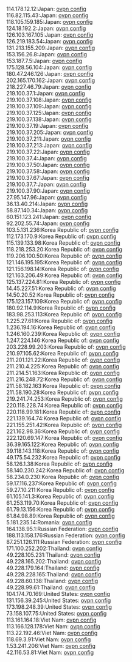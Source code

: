 114.178.12.12:Japan: [ovpn config](vpn/114_178_12_12.ovpn)  
116.82.115.43:Japan: [ovpn config](vpn/116_82_115_43.ovpn)  
118.105.159.185:Japan: [ovpn config](vpn/118_105_159_185.ovpn)  
124.18.192.2:Japan: [ovpn config](vpn/124_18_192_2.ovpn)  
126.103.167.105:Japan: [ovpn config](vpn/126_103_167_105.ovpn)  
126.219.183.54:Japan: [ovpn config](vpn/126_219_183_54.ovpn)  
131.213.155.209:Japan: [ovpn config](vpn/131_213_155_209.ovpn)  
153.156.26.8:Japan: [ovpn config](vpn/153_156_26_8.ovpn)  
153.187.7.5:Japan: [ovpn config](vpn/153_187_7_5.ovpn)  
175.128.56.104:Japan: [ovpn config](vpn/175_128_56_104.ovpn)  
180.47.246.126:Japan: [ovpn config](vpn/180_47_246_126.ovpn)  
202.165.170.162:Japan: [ovpn config](vpn/202_165_170_162.ovpn)  
218.227.46.79:Japan: [ovpn config](vpn/218_227_46_79.ovpn)  
219.100.37.1:Japan: [ovpn config](vpn/219_100_37_1.ovpn)  
219.100.37.108:Japan: [ovpn config](vpn/219_100_37_108.ovpn)  
219.100.37.109:Japan: [ovpn config](vpn/219_100_37_109.ovpn)  
219.100.37.125:Japan: [ovpn config](vpn/219_100_37_125.ovpn)  
219.100.37.138:Japan: [ovpn config](vpn/219_100_37_138.ovpn)  
219.100.37.19:Japan: [ovpn config](vpn/219_100_37_19.ovpn)  
219.100.37.205:Japan: [ovpn config](vpn/219_100_37_205.ovpn)  
219.100.37.211:Japan: [ovpn config](vpn/219_100_37_211.ovpn)  
219.100.37.213:Japan: [ovpn config](vpn/219_100_37_213.ovpn)  
219.100.37.22:Japan: [ovpn config](vpn/219_100_37_22.ovpn)  
219.100.37.4:Japan: [ovpn config](vpn/219_100_37_4.ovpn)  
219.100.37.50:Japan: [ovpn config](vpn/219_100_37_50.ovpn)  
219.100.37.58:Japan: [ovpn config](vpn/219_100_37_58.ovpn)  
219.100.37.67:Japan: [ovpn config](vpn/219_100_37_67.ovpn)  
219.100.37.7:Japan: [ovpn config](vpn/219_100_37_7.ovpn)  
219.100.37.90:Japan: [ovpn config](vpn/219_100_37_90.ovpn)  
27.95.147.96:Japan: [ovpn config](vpn/27_95_147_96.ovpn)  
36.13.40.214:Japan: [ovpn config](vpn/36_13_40_214.ovpn)  
58.87.140.34:Japan: [ovpn config](vpn/58_87_140_34.ovpn)  
60.151.123.241:Japan: [ovpn config](vpn/60_151_123_241.ovpn)  
92.202.55.74:Japan: [ovpn config](vpn/92_202_55_74.ovpn)  
103.5.131.236:Korea Republic of: [ovpn config](vpn/103_5_131_236.ovpn)  
112.173.170.9:Korea Republic of: [ovpn config](vpn/112_173_170_9.ovpn)  
115.139.133.98:Korea Republic of: [ovpn config](vpn/115_139_133_98.ovpn)  
118.218.253.20:Korea Republic of: [ovpn config](vpn/118_218_253_20.ovpn)  
119.206.100.50:Korea Republic of: [ovpn config](vpn/119_206_100_50.ovpn)  
121.146.195.195:Korea Republic of: [ovpn config](vpn/121_146_195_195.ovpn)  
121.156.198.14:Korea Republic of: [ovpn config](vpn/121_156_198_14.ovpn)  
121.163.206.49:Korea Republic of: [ovpn config](vpn/121_163_206_49.ovpn)  
125.137.224.81:Korea Republic of: [ovpn config](vpn/125_137_224_81.ovpn)  
14.45.227.51:Korea Republic of: [ovpn config](vpn/14_45_227_51.ovpn)  
14.50.20.52:Korea Republic of: [ovpn config](vpn/14_50_20_52.ovpn)  
175.123.157.109:Korea Republic of: [ovpn config](vpn/175_123_157_109.ovpn)  
180.92.114.9:Korea Republic of: [ovpn config](vpn/180_92_114_9.ovpn)  
183.98.253.113:Korea Republic of: [ovpn config](vpn/183_98_253_113.ovpn)  
1.225.27.61:Korea Republic of: [ovpn config](vpn/1_225_27_61.ovpn)  
1.236.194.16:Korea Republic of: [ovpn config](vpn/1_236_194_16.ovpn)  
1.246.160.239:Korea Republic of: [ovpn config](vpn/1_246_160_239.ovpn)  
1.247.224.146:Korea Republic of: [ovpn config](vpn/1_247_224_146.ovpn)  
203.228.99.203:Korea Republic of: [ovpn config](vpn/203_228_99_203.ovpn)  
210.97.105.62:Korea Republic of: [ovpn config](vpn/210_97_105_62.ovpn)  
211.201.121.22:Korea Republic of: [ovpn config](vpn/211_201_121_22.ovpn)  
211.210.4.225:Korea Republic of: [ovpn config](vpn/211_210_4_225.ovpn)  
211.214.51.163:Korea Republic of: [ovpn config](vpn/211_214_51_163.ovpn)  
211.216.248.72:Korea Republic of: [ovpn config](vpn/211_216_248_72.ovpn)  
211.58.182.163:Korea Republic of: [ovpn config](vpn/211_58_182_163.ovpn)  
211.58.190.28:Korea Republic of: [ovpn config](vpn/211_58_190_28.ovpn)  
219.241.74.253:Korea Republic of: [ovpn config](vpn/219_241_74_253.ovpn)  
220.118.228.74:Korea Republic of: [ovpn config](vpn/220_118_228_74.ovpn)  
220.118.99.181:Korea Republic of: [ovpn config](vpn/220_118_99_181.ovpn)  
221.139.164.74:Korea Republic of: [ovpn config](vpn/221_139_164_74.ovpn)  
221.155.251.42:Korea Republic of: [ovpn config](vpn/221_155_251_42.ovpn)  
221.162.98.36:Korea Republic of: [ovpn config](vpn/221_162_98_36.ovpn)  
222.120.69.147:Korea Republic of: [ovpn config](vpn/222_120_69_147.ovpn)  
36.39.165.122:Korea Republic of: [ovpn config](vpn/36_39_165_122.ovpn)  
39.118.143.118:Korea Republic of: [ovpn config](vpn/39_118_143_118.ovpn)  
49.175.54.232:Korea Republic of: [ovpn config](vpn/49_175_54_232.ovpn)  
58.126.1.38:Korea Republic of: [ovpn config](vpn/58_126_1_38.ovpn)  
58.140.230.242:Korea Republic of: [ovpn config](vpn/58_140_230_242.ovpn)  
58.234.0.230:Korea Republic of: [ovpn config](vpn/58_234_0_230.ovpn)  
59.17.116.237:Korea Republic of: [ovpn config](vpn/59_17_116_237.ovpn)  
59.27.10.211:Korea Republic of: [ovpn config](vpn/59_27_10_211.ovpn)  
61.105.141.3:Korea Republic of: [ovpn config](vpn/61_105_141_3.ovpn)  
61.253.119.70:Korea Republic of: [ovpn config](vpn/61_253_119_70.ovpn)  
61.79.13.156:Korea Republic of: [ovpn config](vpn/61_79_13_156.ovpn)  
61.84.98.89:Korea Republic of: [ovpn config](vpn/61_84_98_89.ovpn)  
5.181.235.14:Romania: [ovpn config](vpn/5_181_235_14.ovpn)  
164.138.95.1:Russian Federation: [ovpn config](vpn/164_138_95_1.ovpn)  
188.113.158.176:Russian Federation: [ovpn config](vpn/188_113_158_176.ovpn)  
87.251.126.111:Russian Federation: [ovpn config](vpn/87_251_126_111.ovpn)  
171.100.252.202:Thailand: [ovpn config](vpn/171_100_252_202.ovpn)  
49.228.105.231:Thailand: [ovpn config](vpn/49_228_105_231.ovpn)  
49.228.165.202:Thailand: [ovpn config](vpn/49_228_165_202.ovpn)  
49.228.179.164:Thailand: [ovpn config](vpn/49_228_179_164.ovpn)  
49.228.228.165:Thailand: [ovpn config](vpn/49_228_228_165.ovpn)  
49.228.60.138:Thailand: [ovpn config](vpn/49_228_60_138.ovpn)  
49.228.99.61:Thailand: [ovpn config](vpn/49_228_99_61.ovpn)  
104.174.70.169:United States: [ovpn config](vpn/104_174_70_169.ovpn)  
131.156.39.245:United States: [ovpn config](vpn/131_156_39_245.ovpn)  
173.198.248.39:United States: [ovpn config](vpn/173_198_248_39.ovpn)  
73.158.107.75:United States: [ovpn config](vpn/73_158_107_75.ovpn)  
113.161.164.18:Viet Nam: [ovpn config](vpn/113_161_164_18.ovpn)  
113.166.128.178:Viet Nam: [ovpn config](vpn/113_166_128_178.ovpn)  
113.22.192.46:Viet Nam: [ovpn config](vpn/113_22_192_46.ovpn)  
118.69.3.91:Viet Nam: [ovpn config](vpn/118_69_3_91.ovpn)  
1.53.241.206:Viet Nam: [ovpn config](vpn/1_53_241_206.ovpn)  
42.116.53.81:Viet Nam: [ovpn config](vpn/42_116_53_81.ovpn)  
